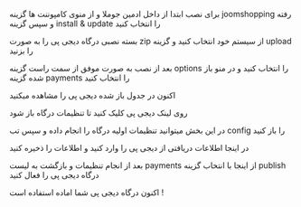 برای نصب ابتدا از داخل ادمین جوملا و از منوی کامپوننت ها گزینه joomshopping رفته و سپس گزینه install & update را انتخاب کنید

بسته نصبی درگاه دیجی پی را به صورت zip از سیستم خود انتخاب کنید و گزینه upload را بزنید

بعد از نصب به صورت موفق از سمت راست گزینه options را انتخاب کنید و در منو باز شده گزینه payments را انتخاب کنید

اکنون در جدول باز شده دیجی پی را مشاهده میکنید

روی لینک دیجی پی کلیک کنید تا تنظیمات درگاه باز شود

در این بخش میتوانید تنظیمات اولیه درگاه را انجام داده و سپس تب config را باز کنید

در اینجا اطلاعات دریافتی از دیجی پی را وارد کنید و اطلاعات را ذخیره کنید

بعد از انجام تنظیمات و بازگشت به لیست payments از اینجا با انتخاب گزینه publish درگاه دیجی پی را فعال کنید

اکنون درگاه دیجی پی شما اماده استفاده است !
